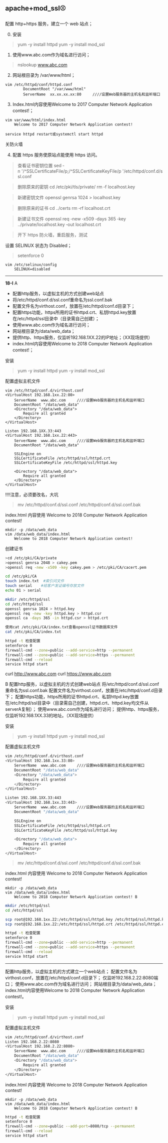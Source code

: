 ## apache+mod_ssl⚾
配置 http+https 服务，建立一个 web 站点；

0. 安装
> yum -y install httpd
> yum -y install mod_ssl

1. 使用www.abc.com作为域名进行访问；
>	nslookup www.abc.com

2. 网站根目录为 /var/www/html；
```vim
vim /etc/httpd/conf/httpd.conf
		DocumentRoot "/var/www/html"
		ServerName  xx.xx.xx.xx:80     ////设置Web服务器的主机名和监听端口
```

3. Index.html内容使用Welcome to 2017 Computer Network Application contest!；
```vim
vim var/www/html/index.html
	Welcome to 2017 Computer Network Application contest!

service httpd restart或systemctl start httpd
```
关防火墙

4. 配置 https 服务使原站点能使用 https 访问。

>查看证书密钥位置
>sed ‐n '/^SSLCertificateFile/p;/^SSLCertificateKeyFile/p '/etc/httpd/conf.d/ssl.conf

>删除原来的密钥
>cd /etc/pki/tls/private/
>rm ‐f localhost.key

>新建密钥文件
>openssl genrsa 1024 > localhost.key

>删除原来的证书
>cd ../certs
>rm ‐rf localhost.crt

>新建证书文件
>openssl req ‐new ‐x509 ‐days 365 ‐key ../private/localhost.key ‐out localhost.crt

>开下 https 防火墙，重启服务，测试


设置 SELINUX 状态为 Disabled；
>setenforce 0
```vim
vim /etc/selinux/config
	SELINUX=disabled
```
---

**18-I**
A
- 配置http服务，以虚拟主机的方式创建web站点
- 将/etc/httpd/conf.d/ssl.conf重命名为ssl.conf.bak
- 配置文件名为virthost.conf，放置在/etc/httpd/conf.d目录下；
- 配置https功能，https所用的证书httpd.crt、私钥httpd.key放置在/etc/httpd/ssl目录中（目录需自己创建）；
- 使用www.abc.com作为域名进行访问；
- 网站根目录为/data/web_data；
- 提供http、https服务，仅监听192.168.1XX.22的IP地址；（XX现场提供）
- index.html内容使用Welcome to 2018 Computer Network Application contest!；

安装
> yum -y install httpd
> yum -y install mod_ssl

配置虚拟主机文件
```vim
vim /etc/httpd/conf.d/virthost.conf
<VirtualHost 192.168.1xx.22:80>
	ServerName  www.abc.com     ////设置Web服务器的主机名和监听端口
	DocumentRoot "/data/web_data"
	<Directory "/data/web_data">
		Require all granted
	</Directory>
</VirtualHost>

Listen 192.168.1XX.33:443
<VirtualHost 192.168.1xx.22:443>
	ServerName  www.abc.com     ////设置Web服务器的主机名和监听端口
	DocumentRoot "/data/web_data"

	SSLEngine on
	SSLCertificateFile /etc/httpd/ssl/httpd.crt
	SSLCertificateKeyFile /etc/httpd/ssl/httpd.key

	<Directory "/data/web_data">
		Require all granted
	</Directory>
</VirtualHost>
```

!!!!注意，必须要改名，大坑
>mv /etc/httpd/conf.d/ssl.conf /etc/httpd/conf.d/ssl.conf.bak

index.html 内容使用 Welcome to 2018 Computer Network Application contest!
```vim
mkdir -p /data/web_data
vim /data/web_data/index.html
	Welcome to 2018 Computer Network Application contest!
```

创建证书
```bash
>cd /etc/pki/CA/private
>openssl genrsa 2048 > cakey.pem
>openssl req -new -x509 -key cakey.pem > /etc/pki/CA/cacert.pem

cd /etc/pki/CA
touch index.txt  #索引问文件
touch serial    #给客户发证编号存放文件
echo 01 > serial

mkdir /etc/httpd/ssl
cd /etc/httpd/ssl
openssl genrsa 1024 > httpd.key
openssl req -new -key httpd.key > httpd.csr
openssl ca -days 365 -in httpd.csr > httpd.crt

使用cat /etc/pki/CA/index.txt查看openssl证书数据库文件
cat /etc/pki/CA/index.txt
```

```bash
httpd -t 检查配置
setenforce 0
firewall-cmd --zone=public --add-service=http --permanent
firewall-cmd --zone=public --add-service=https --permanent
firewall-cmd --reload
service httpd start
```

curl http://www.abc.com
curl https://www.abc.com


B
配置http服务，以虚拟主机的方式创建web站点
将/etc/httpd/conf.d/ssl.conf重命名为ssl.conf.bak
配置文件名为virthost.conf，放置在/etc/httpd/conf.d目录下；
配置https功能，https所用的证书httpd.crt、私钥httpd.key放置在/etc/httpd/ssl目录中（目录需自己创建，httpd.crt、httpd.key均文件从serverA复制）；
使用www.abc.com作为域名进行访问；
提供http、https服务，仅监听192.168.1XX.33的地址。（XX现场提供）

安装
> yum -y install httpd
> yum -y install mod_ssl

配置虚拟主机文件
```bash
vim /etc/httpd/conf.d/virthost.conf
<VirtualHost 192.168.1xx.33:80>
	ServerName  www.abc.com     ////设置Web服务器的主机名和监听端口
	DocumentRoot "/data/web_data"
	<Directory "/data/web_data">
		Require all granted
	</Directory>
</VirtualHost>

Listen 192.168.1XX.33:443
<VirtualHost 192.168.1xx.33:443>
	ServerName  www.abc.com     ////设置Web服务器的主机名和监听端口
	DocumentRoot "/data/web_data"

	SSLEngine on
	SSLCertificateFile /etc/httpd/ssl/httpd.crt
	SSLCertificateKeyFile /etc/httpd/ssl/httpd.key

	<Directory "/data/web_data">
		Require all granted
	</Directory>
</VirtualHost>
```

>mv /etc/httpd/conf.d/ssl.conf /etc/httpd/conf.d/ssl.conf.bak

index.html 内容使用 Welcome to 2018 Computer Network Application contest!
```vim
mkdir -p /data/web_data
vim /data/web_data/index.html
	Welcome to 2018 Computer Network Application contest! B
```

```bash
mkdir /etc/httpd/ssl
cd /etc/httpd/ssl

scp root@192.168.1xx.22:/etc/httpd/ssl/httpd.key /etc/httpd/ssl/httpd.key
scp root@192.168.1xx.22:/etc/httpd/ssl/httpd.crt /etc/httpd/ssl/httpd.crt
```

```bash
httpd -t 检查配置
setenforce 0
firewall-cmd --zone=public --add-service=http --permanent
firewall-cmd --zone=public --add-service=https --permanent
firewall-cmd --reload
service httpd start
```

---

配置http服务，以虚拟主机的方式建立一个web站点；
配置文件名为virthost.conf，放置在/etc/httpd/conf.d目录下；
仅监听192.168.2.22:8080端口；
使用www.abc.com作为域名进行访问；
网站根目录为/data/web_data；
index.html内容使用Welcome to 2018 Computer Network Application contest!。

安装
> yum -y install httpd
> yum -y install mod_ssl

配置虚拟主机文件
```bash
vim /etc/httpd/conf.d/virthost.conf
Listen 192.168.2.22:8080
<VirtualHost 192.168.2.22:8080>
	ServerName  www.abc.com     ////设置Web服务器的主机名和监听端口
	DocumentRoot "/data/web_data"
	<Directory "/data/web_data">
		Require all granted
	</Directory>
</VirtualHost>
```

index.html 内容使用 Welcome to 2018 Computer Network Application contest!
```vim
mkdir -p /data/web_data
vim /data/web_data/index.html
	Welcome to 2018 Computer Network Application contest! B
```

```bash
httpd -t 检查配置
setenforce 0
firewall-cmd --zone=public --add-port=8080/tcp --permanent
firewall-cmd --reload
service httpd start
```
